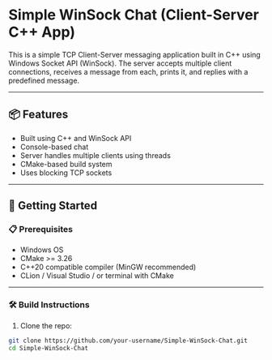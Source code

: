 # Simple WinSock Chat (Client-Server C++ App)

This is a simple TCP Client-Server messaging application built in C++ using Windows Socket API (WinSock). The server accepts multiple client connections, receives a message from each, prints it, and replies with a predefined message.

---

## 📦 Features

- Built using C++ and WinSock API
- Console-based chat
- Server handles multiple clients using threads
- CMake-based build system
- Uses blocking TCP sockets

---

## 🚀 Getting Started

### 📋 Prerequisites

- Windows OS
- CMake >= 3.26
- C++20 compatible compiler (MinGW recommended)
- CLion / Visual Studio / or terminal with CMake

---

### 🛠️ Build Instructions

1. Clone the repo:

```bash
git clone https://github.com/your-username/Simple-WinSock-Chat.git
cd Simple-WinSock-Chat
